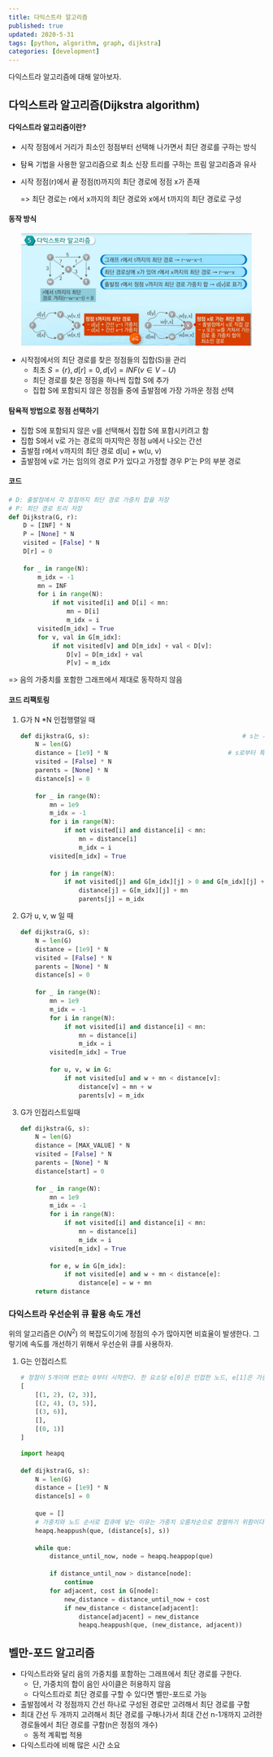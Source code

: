 ```yaml
---
title: 다익스트라 알고리즘
published: true
updated: 2020-5-31
tags: [python, algorithm, graph, dijkstra]
categories: [development]
---
```


다익스트라 알고리즘에 대해 알아보자.



## 다익스트라 알고리즘(Dijkstra algorithm)

#### 다익스트라 알고리즘이란?

- 시작 정점에서 거리가 최소인 정점부터 선택해 나가면서 최단 경로를 구하는 방식

- 탐욕 기법을 사용한 알고리즘으로 최소 신장 트리를 구하는 프림 알고리즘과 유사

- 시작 정점(r)에서 끝 정점(t)까지의 최단 경로에 정점 x가 존재

  => 최단 경로는 r에서 x까지의 최단 경로와 x에서 t까지의 최단 경로로 구성



#### 동작 방식

<center><img src="../../../assets/images/algorithm/dijkstra1.jpg" width=90%></center>

- 시작점에서의 최단 경로를 찾은 정점들의 집합(S)을 관리
  - 최초 $S = \{r\}, d[r] = 0, d[v] = INF (v\in V - U)$
  - 최단 경로를 찾은 정점을 하나씩 집합 S에 추가
  - 집합 S에 포함되지 않은 정점들 중에 출발점에 가장 가까운 정점 선택



#### 탐욕적 방법으로 정점 선택하기

- 집합 S에 포함되지 않은 v를 선택해서 집합 S에 포함시키려고 함
- 집합 S에서 v로 가는 경로의 마지막은 정점 u에서 나오는 간선
- 출발점 r에서 v까지의 최단 경로 d[u] + w(u, v)
- 출발점에 v로 가는 임의의 경로 P가 있다고 가정할 경우 P'는 P의 부분 경로



#### 코드

```python
# D: 출발점에서 각 정점까지 최단 경로 가중치 합을 저장
# P: 최단 경로 트리 저장
def Dijkstra(G, r):
    D = [INF] * N
    P = [None] * N
    visited = [False] * N
    D[r] = 0
    
    for _ in range(N):
        m_idx = -1
        mn = INF
        for i in range(N):
            if not visited[i] and D[i] < mn:
                mn = D[i]
                m_idx = i
        visited[m_idx] = True
    	for v, val in G[m_idx]:
            if not visited[v] and D[m_idx] + val < D[v]:
                D[v] = D[m_idx] + val
                P[v] = m_idx
```

=> 음의 가중치를 포함한 그래프에서 제대로 동작하지 않음



#### 코드 리팩토링

1. G가 N *N 인접행렬일 때

   ```python
   def dijkstra(G, s):											# s는 시작 노드
       N = len(G)
       distance = [1e9] * N									# s로부터 특정 노드까지의 거리
       visited = [False] * N
       parents = [None] * N
       distance[s] = 0
   
       for _ in range(N):
           mn = 1e9
           m_idx = -1
           for i in range(N):
               if not visited[i] and distance[i] < mn:
                   mn = distance[i]
                   m_idx = i
           visited[m_idx] = True
           
           for j in range(N):
               if not visited[j] and G[m_idx][j] > 0 and G[m_idx][j] + mn < distance[j]:
                   distance[j] = G[m_idx][j] + mn
                   parents[j] = m_idx
   ```

2. G가 u, v, w 일 때

   ```python	
   def dijkstra(G, s):
       N = len(G)
       distance = [1e9] * N
       visited = [False] * N
       parents = [None] * N
       distance[s] = 0
   
       for _ in range(N):
           mn = 1e9
           m_idx = -1
           for i in range(N):
               if not visited[i] and distance[i] < mn:
                   mn = distance[i]
                   m_idx = i
           visited[m_idx] = True
   
           for u, v, w in G:
               if not visited[u] and w + mn < distance[v]:
                   distance[v] = mn + w
                   parents[v] = m_idx
   ```

3. G가 인접리스트일때

   ```python
   def dijkstra(G, s):
       N = len(G)
       distance = [MAX_VALUE] * N
       visited = [False] * N
       parents = [None] * N
       distance[start] = 0
   
       for _ in range(N):
           mn = 1e9
           m_idx = -1
           for i in range(N):
               if not visited[i] and distance[i] < mn:
                   mn = distance[i]
                   m_idx = i
           visited[m_idx] = True
   
           for e, w in G[m_idx]:
               if not visited[e] and w + mn < distance[e]:
                   distance[e] = w + mn
       return distance
   ```

   

   

### 다익스트라 우선순위 큐 활용 속도 개선

위의 알고리즘은 $O(N^2)$ 의 복잡도이기에 정점의 수가 많아지면 비효율이 발생한다. 그렇기에 속도를 개선하기 위해서 우선순위 큐를 사용하자.

1. G는 인접리스트

   ```python
   # 정점이 5개이며 번호는 0부터 시작한다. 한 요소당 e[0]은 인접한 노드, e[1]은 가중치다.
   [
       [(1, 2), (2, 3)], 
       [(2, 4), (3, 5)], 
       [(3, 6)], 
       [], 
       [(0, 1)]
   ]
   ```

   ```python
   import heapq
   
   def dijkstra(G, s):
       N = len(G)
       distance = [1e9] * N
       distance[s] = 0
       
       que = []
       # 가중치와 노드 순서로 힙큐에 넣는 이유는 가중치 오름차순으로 정렬하기 위함이다.
       heapq.heappush(que, (distance[s], s))
       
       while que:
           distance_until_now, node = heapq.heappop(que)
           
           if distance_until_now > distance[node]:
               continue
           for adjacent, cost in G[node]:
               new_distance = distance_until_now + cost
               if new_distance < distance[adjacent]:
                   distance[adjacent] = new_distance
                   heapq.heappush(que, (new_distance, adjacent))
   ```

   










## 벨만-포드 알고리즘

- 다익스트라와 달리 음의 가중치를 포함하는 그래프에서 최단 경로를 구한다.
  - 단, 가중치의 합이 음인 사이클은 허용하지 않음
  - 다익스트라로 최단 경로를 구할 수 있다면 벨만-포드로 가능
- 출발점에서 각 정점까지 간선 하나로 구성된 경로만 고려해서 최단 경로를 구함
- 최대 간선 두 개까지 고려해서 최단 경로를 구해나가서 최대 간선 n-1개까지 고려한 경로들에서 최단 경로를 구함(n은 정점의 개수)
  - 동적 계획법 적용
- 다익스트라에 비해 많은 시간 소요